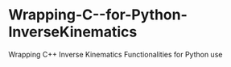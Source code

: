 # Wrapping-C--for-Python-InverseKinematics
Wrapping C++ Inverse Kinematics Functionalities for Python use
